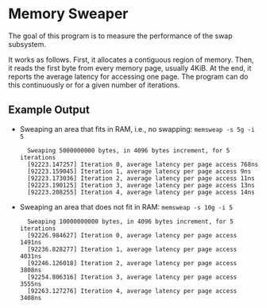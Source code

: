 Memory Sweaper
==============
The goal of this program is to measure the performance of the swap subsystem.

It works as follows. First, it allocates a contiguous region of memory. Then, it reads the first byte from every memory page, usually 4KiB. At the end, it reports the average latency for accessing one page. The program can do this continuously or for a given number of iterations.

Example Output
--------------

* Sweaping an area that fits in RAM, i.e., no swapping: `memsweap -s 5g -i 5`

        Sweaping 5000000000 bytes, in 4096 bytes increment, for 5 iterations
        [92223.147257] Iteration 0, average latency per page access 768ns
        [92223.159045] Iteration 1, average latency per page access 9ns
        [92223.173036] Iteration 2, average latency per page access 11ns
        [92223.190125] Iteration 3, average latency per page access 13ns
        [92223.208255] Iteration 4, average latency per page access 14ns

* Sweaping an area that does not fit in RAM: `memsweap -s 10g -i 5`

        Sweaping 10000000000 bytes, in 4096 bytes increment, for 5 iterations
        [92226.984627] Iteration 0, average latency per page access 1491ns
        [92236.828277] Iteration 1, average latency per page access 4031ns
        [92246.126018] Iteration 2, average latency per page access 3808ns
        [92254.806316] Iteration 3, average latency per page access 3555ns
        [92263.127276] Iteration 4, average latency per page access 3408ns

